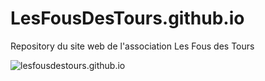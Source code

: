 # LesFousDesTours.github.io

Repository du site web de l'association Les Fous des Tours

![lesfousdestours.github.io]()
